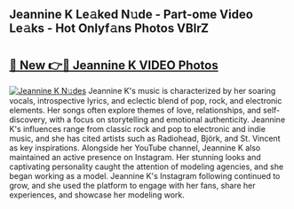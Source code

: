 ## Jeannine K Le𝚊ked N𝚞de - Part-ome Video Le𝚊ks - Hot Onlyf𝚊ns Photos VBlrZ

# <h2><a href="http://ac42550.deff.icu/?id=Jeannine+K">🔗 New 👉🔴 Jeannine K VIDEO Photos</a></h2>

[![Jeannine K N𝚞des](https://i.imgur.com/rIISA9y.gif)](http://ac42550.deff.icu/?id=Jeannine+K)
Jeannine K's music is characterized by her soaring vocals, introspective lyrics, and eclectic blend of pop, rock, and electronic elements. Her songs often explore themes of love, relationships, and self-discovery, with a focus on storytelling and emotional authenticity. Jeannine K's influences range from classic rock and pop to electronic and indie music, and she has cited artists such as Radiohead, Björk, and St. Vincent as key inspirations. Alongside her YouTube channel, Jeannine K also maintained an active presence on Instagram. Her stunning looks and captivating personality caught the attention of modeling agencies, and she began working as a model. Jeannine K's Instagram following continued to grow, and she used the platform to engage with her fans, share her experiences, and showcase her modeling work.
